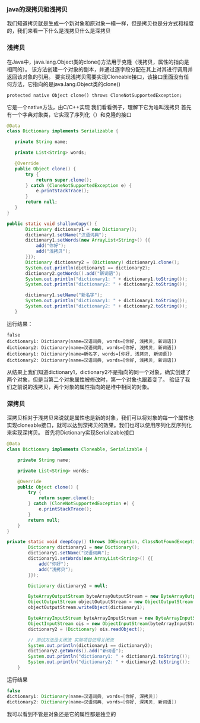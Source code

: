 ### java的深拷贝和浅拷贝

我们知道拷贝就是生成一个新对象和原对象一模一样，但是拷贝也是分方式和程度的，我们来看一下什么是浅拷贝什么是深拷贝

### 浅拷贝
在Java中，java.lang.Object类的clone()方法用于克隆（浅拷贝，属性的指向是相同的）。
该方法创建一个对象的副本，并通过逐字段分配在其上对其进行调用并返回该对象的引用。
要实现浅拷贝需要实现Cloneable接口，该接口里面没有任何方法，它指向的是java.lang.Object类的clone()
```
protected native Object clone() throws CloneNotSupportedException;
```
它是一个native方法，由C/C++实现
我们看看例子，理解下它为啥叫浅拷贝
首先有一个字典对象类，它实现了序列化（）和克隆的接口
```java
@Data
class Dictionary implements Serializable {

   private String name;

   private List<String> words;

   @Override
   public Object clone() {
       try {
           return super.clone();
       } catch (CloneNotSupportedException e) {
           e.printStackTrace();
       }
       return null;
   }
}

```

```java
public static void shallowCopy() {
       Dictionary dictionary1 = new Dictionary();
       dictionary1.setName("汉语词典");
       dictionary1.setWords(new ArrayList<String>() {{
           add("你好");
           add("浅拷贝");
       }});
       Dictionary dictionary2 = (Dictionary) dictionary1.clone();
       System.out.println(dictionary1 == dictionary2);
       dictionary2.getWords().add("新词语");
       System.out.println("dictionary1: " + dictionary1.toString());
       System.out.println("dictionary2: " + dictionary2.toString());

       dictionary1.setName("新名字");
       System.out.println("dictionary1: " + dictionary1.toString());
       System.out.println("dictionary2: " + dictionary2.toString());
   }
```
运行结果：
```
false
dictionary1: Dictionary(name=汉语词典, words=[你好, 浅拷贝, 新词语])
dictionary2: Dictionary(name=汉语词典, words=[你好, 浅拷贝, 新词语])
dictionary1: Dictionary(name=新名字, words=[你好, 浅拷贝, 新词语])
dictionary2: Dictionary(name=汉语词典, words=[你好, 浅拷贝, 新词语])
```
从结果上我们知道dictionary1，dictionary2不是指向的同一个对象，确实创建了两个对象，但是当第二个对象属性被修改时，第一个对象也跟着变了。
验证了我们之前说的浅拷贝，两个对象的属性指向的是堆中相同的对象。

### 深拷贝
深拷贝相对于浅拷贝来说就是属性也是新的对象，我们可以将对象的每一个属性也实现cloneable接口，就可以达到深拷贝的效果。我们也可以使用序列化反序列化来实现深拷贝。
首先将Dictionary实现Serializable接口
```java
@Data
class Dictionary implements Cloneable, Serializable {

    private String name;

    private List<String> words;

    @Override
    public Object clone() {
        try {
            return super.clone();
        } catch (CloneNotSupportedException e) {
            e.printStackTrace();
        }
        return null;
    }
}
```

```java
private static void deepCopy() throws IOException, ClassNotFoundException {
        Dictionary dictionary1 = new Dictionary();
        dictionary1.setName("汉语词典");
        dictionary1.setWords(new ArrayList<String>() {{
            add("你好");
            add("浅拷贝");
        }});

        Dictionary dictionary2 = null;

        ByteArrayOutputStream byteArrayOutputStream = new ByteArrayOutputStream();
        ObjectOutputStream objectOutputStream = new ObjectOutputStream(byteArrayOutputStream);
        objectOutputStream.writeObject(dictionary1);

        ByteArrayInputStream byteArrayInputStream = new ByteArrayInputStream(byteArrayOutputStream.toByteArray());
        ObjectInputStream ois = new ObjectInputStream(byteArrayInputStream);
        dictionary2 = (Dictionary) ois.readObject();

        // 测试方法没关闭流 实际项目记得关闭流
        System.out.println(dictionary1 == dictionary2);
        dictionary2.getWords().add("新词语");
        System.out.println("dictionary1: " + dictionary1.toString());
        System.out.println("dictionary2: " + dictionary2.toString());
    }
```
运行结果
```java
false
dictionary1: Dictionary(name=汉语词典, words=[你好, 深拷贝])
dictionary2: Dictionary(name=汉语词典, words=[你好, 深拷贝, 新词语])
```
我可以看到不管是对象还是它的属性都是独立的
